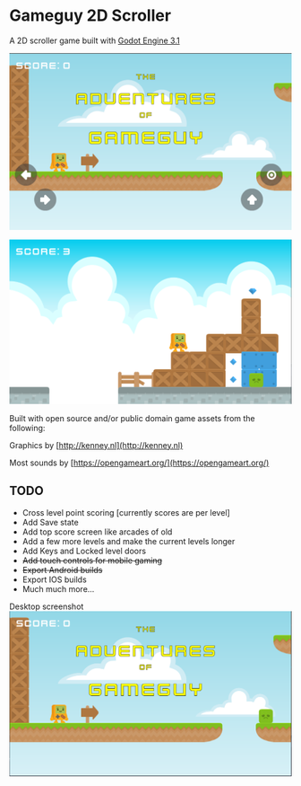 # Gameguy 2D Scroller

A 2D scroller game built with [Godot Engine 3.1](https://godotengine.org/)

![screenshot](mobile_screenshot.png)

![screenshot2](screenshot2.png)

Built with open source and/or public domain game assets from the following:

Graphics by [http://kenney.nl](http://kenney.nl)

Most sounds by [https://opengameart.org/](https://opengameart.org/)


 ## TODO

  - Cross level point scoring [currently scores are per level]
  - Add Save state
  - Add top score screen like arcades of old
  - Add a few more levels and make the current levels longer
  - Add Keys and Locked level doors
  - ~~Add touch controls for mobile gaming~~
  - ~~Export Android builds~~
  - Export IOS builds
  - Much much more...

  Desktop screenshot
  ![screenshot](screenshot.png)
